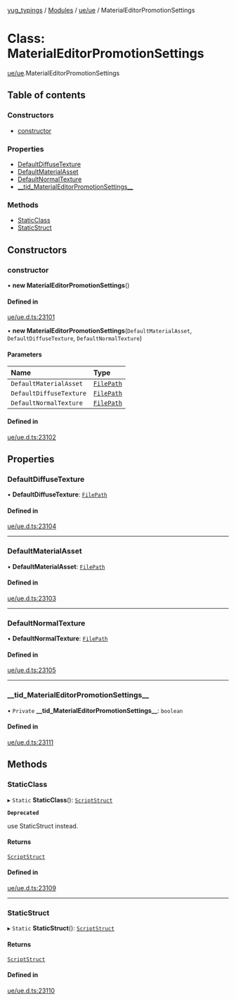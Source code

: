 [yug_typings](../README.md) / [Modules](../modules.md) / [ue/ue](../modules/ue_ue.md) / MaterialEditorPromotionSettings

# Class: MaterialEditorPromotionSettings

[ue/ue](../modules/ue_ue.md).MaterialEditorPromotionSettings

## Table of contents

### Constructors

- [constructor](ue_ue.MaterialEditorPromotionSettings.md#constructor)

### Properties

- [DefaultDiffuseTexture](ue_ue.MaterialEditorPromotionSettings.md#defaultdiffusetexture)
- [DefaultMaterialAsset](ue_ue.MaterialEditorPromotionSettings.md#defaultmaterialasset)
- [DefaultNormalTexture](ue_ue.MaterialEditorPromotionSettings.md#defaultnormaltexture)
- [\_\_tid\_MaterialEditorPromotionSettings\_\_](ue_ue.MaterialEditorPromotionSettings.md#__tid_materialeditorpromotionsettings__)

### Methods

- [StaticClass](ue_ue.MaterialEditorPromotionSettings.md#staticclass)
- [StaticStruct](ue_ue.MaterialEditorPromotionSettings.md#staticstruct)

## Constructors

### constructor

• **new MaterialEditorPromotionSettings**()

#### Defined in

[ue/ue.d.ts:23101](https://github.com/YugMetaverse/yug_typings/blob/b7d9b19/ue/ue.d.ts#L23101)

• **new MaterialEditorPromotionSettings**(`DefaultMaterialAsset`, `DefaultDiffuseTexture`, `DefaultNormalTexture`)

#### Parameters

| Name | Type |
| :------ | :------ |
| `DefaultMaterialAsset` | [`FilePath`](ue_ue.FilePath.md) |
| `DefaultDiffuseTexture` | [`FilePath`](ue_ue.FilePath.md) |
| `DefaultNormalTexture` | [`FilePath`](ue_ue.FilePath.md) |

#### Defined in

[ue/ue.d.ts:23102](https://github.com/YugMetaverse/yug_typings/blob/b7d9b19/ue/ue.d.ts#L23102)

## Properties

### DefaultDiffuseTexture

• **DefaultDiffuseTexture**: [`FilePath`](ue_ue.FilePath.md)

#### Defined in

[ue/ue.d.ts:23104](https://github.com/YugMetaverse/yug_typings/blob/b7d9b19/ue/ue.d.ts#L23104)

___

### DefaultMaterialAsset

• **DefaultMaterialAsset**: [`FilePath`](ue_ue.FilePath.md)

#### Defined in

[ue/ue.d.ts:23103](https://github.com/YugMetaverse/yug_typings/blob/b7d9b19/ue/ue.d.ts#L23103)

___

### DefaultNormalTexture

• **DefaultNormalTexture**: [`FilePath`](ue_ue.FilePath.md)

#### Defined in

[ue/ue.d.ts:23105](https://github.com/YugMetaverse/yug_typings/blob/b7d9b19/ue/ue.d.ts#L23105)

___

### \_\_tid\_MaterialEditorPromotionSettings\_\_

• `Private` **\_\_tid\_MaterialEditorPromotionSettings\_\_**: `boolean`

#### Defined in

[ue/ue.d.ts:23111](https://github.com/YugMetaverse/yug_typings/blob/b7d9b19/ue/ue.d.ts#L23111)

## Methods

### StaticClass

▸ `Static` **StaticClass**(): [`ScriptStruct`](ue_ue.ScriptStruct.md)

**`Deprecated`**

use StaticStruct instead.

#### Returns

[`ScriptStruct`](ue_ue.ScriptStruct.md)

#### Defined in

[ue/ue.d.ts:23109](https://github.com/YugMetaverse/yug_typings/blob/b7d9b19/ue/ue.d.ts#L23109)

___

### StaticStruct

▸ `Static` **StaticStruct**(): [`ScriptStruct`](ue_ue.ScriptStruct.md)

#### Returns

[`ScriptStruct`](ue_ue.ScriptStruct.md)

#### Defined in

[ue/ue.d.ts:23110](https://github.com/YugMetaverse/yug_typings/blob/b7d9b19/ue/ue.d.ts#L23110)
